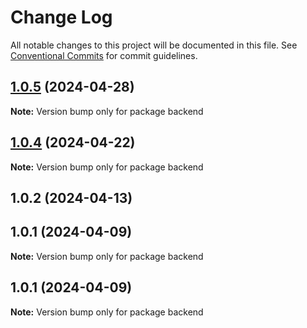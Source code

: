 # Change Log

All notable changes to this project will be documented in this file.
See [Conventional Commits](https://conventionalcommits.org) for commit guidelines.

## [1.0.5](https://github.com/Kallenju/notes/compare/backend@1.0.4...backend@1.0.5) (2024-04-28)

**Note:** Version bump only for package backend





## [1.0.4](https://github.com/Kallenju/notes/compare/backend@1.0.2...backend@1.0.4) (2024-04-22)

**Note:** Version bump only for package backend





## 1.0.2 (2024-04-13)



## 1.0.1 (2024-04-09)

**Note:** Version bump only for package backend





## 1.0.1 (2024-04-09)

**Note:** Version bump only for package backend
